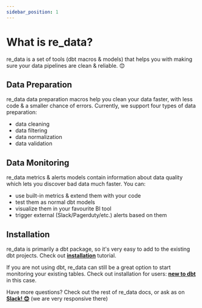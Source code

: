 ```yaml
---
sidebar_position: 1
---
```


# What is re_data?

re_data is a set of tools (dbt macros & models) that helps you with making sure your data pipelines are clean & reliable. 😊

## Data Preparation

re_data data preparation macros help you clean your data faster, with less code & a smaller chance of errors.
Currently, we support four types of data preparation:

- data cleaning
- data filtering
- data normalization
- data validation

## Data Monitoring

re_data metrics & alerts models contain information about data quality which lets you discover bad data much faster. You can:
 - use built-in metrics & extend them with your code
 - test them as normal dbt models
 - visualize them in your favourite BI tool
 - trigger external (Slack/Pagerduty/etc.) alerts based on them

## Installation

re_data is primarily a dbt package, so it's very easy to add to the existing dbt projects. Check out **[installation](/docs/getting_started/installation/for_dbt_users)** tutorial.

If you are not using dbt, re_data can still be a great option to start monitoring your existing tables. Check out installation for users: **[new to dbt](/docs/getting_started/installation/new_to_dbt)** in this case.

Have more questions? Check out the rest of re_data docs, or ask as on **[Slack! 😊](https://join.slack.com/t/re-data/shared_invite/zt-vkauq1y8-tL4R4_H5nZoVvyXyy0hdug)** (we are very responsive there)
